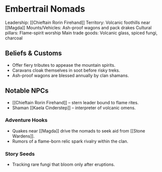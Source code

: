 # Embertrail Nomads
Leadership: [[Chieftain Rorin Firehand]]
Territory: Volcanic foothills near [[Magda]]
Mounts/Vehicles: Ash-proof wagons and pack drakes
Cultural pillars: Flame-spirit worship
Main trade goods: Volcanic glass, spiced fungi, charcoal

## Beliefs & Customs
- Offer fiery tributes to appease the mountain spirits.
- Caravans cloak themselves in soot before risky treks.
- Ash-proof wagons are blessed annually by clan shamans.

## Notable NPCs
- [[Chieftain Rorin Firehand]] – stern leader bound to flame rites.
- Shaman [[Kaela Cinderstep]] – interpreter of volcanic omens.

### Adventure Hooks
- Quakes near [[Magda]] drive the nomads to seek aid from [[Stone Wardens]].
- Rumors of a flame-born relic spark rivalry within the clan.

### Story Seeds
- Tracking rare fungi that bloom only after eruptions.
